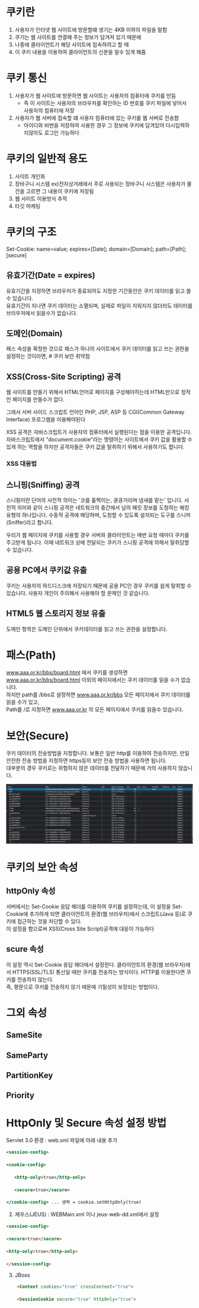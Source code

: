 # 쿠키란

1. 사용자가 인터넷 웹 사이트에 방문할떄 생기는 4KB 이하의 파일을 말함
2. 쿠기는 웹 사이트를 연결해 주는 정보가 담겨져 있기 때문에 
3. 나중에 클라이언트가 해당 사이트에 접속하려고 할 때 
4. 이 쿠키 내용을 이용하여 클라이언트의 신분을 알수 있게 해줌


# 쿠키 통신

1. 사용자가 웹 사이트에 방문하면 웹 사이트는 사용자의 컴퓨터에 쿠키를 만듬
   * 즉 이 사이트는 사용자의 브라우저를 확인하는 ID 번호를 쿠키 파일에 넣어서 사용자의 컴퓨터에 저장
2. 사용자가 웹 서버에 접속할 떄 사용자 컴퓨터에 있는 쿠키를 웹 서버로 전송함
    * 아이디와 비번을 저장하여 사용한 경우 그 정보에 쿠키에 담겨있어 다시입력하지않아도 로그인 가능하다

# 쿠키의 일반적 용도

1. 사이트 개인화
2. 장바구니 시스템
    ex)전자상거래에서 주로 사용되는 장바구니 시스템은 사용자가 물건을 고르면 그 내용이 쿠키에 저장됨
3. 웹 사이트 이용방식 추적
4. 타깃 마케팅

# 쿠키의 구조 

Set-Cookie: name=value; expires=[Date]; domain=[Domain]; path=[Path]; [secure]

## 유효기간(Date = expires)

유효기간을 지정하면 브라우저가 종료되어도 지정한 기간동안은 쿠키 데이터를 읽고 쓸수 있습니다.   
유효기간이 지나면 쿠키 데이터는 소멸되며, 실제로 파일이 지워지지 않더라도 데이터를 브라우저에서 읽을수가 없습니다.


## 도메인(Domain)

패스 속성을 확정한 것으로 패스가 하나의 사이트에서 쿠키 데이터를 읽고 쓰는 권한을 설정하는 것이라면,  # 쿠키 보안 취약점

## XSS(Cross-Site Scripting) 공격

웹 사이트를 만들기 위해서 HTML언어로 페이지를 구성해야하는데 HTML만으로 정적인 페이지를 만들수가 없다.

그래서 서버 사이드 스크립트 언어인 PHP, JSP, ASP 등 CGI(Common Gateway Interface) 프로그램을 이용해야된다

XSS 공격은 자바스크립트가 사용자의 컴퓨터에서 실행된다는 점을 이용한 공격입니다. 자바스크립트에서 "document.cookie"라는 명령어는 사이트에서 쿠키 값을 활용할 수 있게 하는 역할을 하지만 공격자들은 쿠키 값을 탈취하기 위해서 사용하기도 합니다.
    
### XSS 대응법




## 스니핑(Sniffing) 공격

스니핑이란 단어의 사전적 의미는 '코를 훌쩍이는, 킁킁거리며 냄새를 맡는' 입니다. 사전적 의미와 같이 스니핑 공격은 네트워크의 중간에서 남의 패킷 정보를 도청하는 해킹 유형의 하나입니다. 수동적 공격에 해당하며, 도청할 수 있도록 설치되는 도구를 스니퍼(Sniffer)라고 합니다.

우리가 웹 페이지에 쿠키를 사용할 경우 서버와 클라이언트는 매번 요청 때마다 쿠키를 주고받게 됩니다. 이때 네트워크 상에 전달되는 쿠키가 스니핑 공격에 의해서 탈취당할 수 있습니다.


## 공용 PC에서 쿠키값 유출

쿠키는 사용자의 하드디스크에 저장되기 때문에 공용 PC인 경우 쿠키를 쉽게 탈취할 수 있습니다. 사용자 개인이 주의해서 사용해야 할 문제인 것 같습니다.


## HTML5 웹 스토리지 정보 유출 
도메인 항목은 도메인 단위에서 쿠키데이터를 읽고 쓰는 권한을 설정합니다. 



# 패스(Path)

www.aaa.or.kr/bbs/board.html 에서 쿠키를 생성하면 www.aaa.or.kr/bbs/board.html 이외의 페이지에서는 쿠키 데이터를 읽을 수가 없습니다.  
하지만 path를 /bbs로 설정하면 www.aaa.or.kr/bbs 모든 페이지에서 쿠키 데이터를 읽을 수가 있고,  
Path를 /로 지정하면 www.aaa.or.kr 의 모든 페이지에서 쿠키를 읽을수 있습니다.  



# 보안(Secure)

쿠키 데이터의 전송방법을 지정합니다. 보통은 일반 http를 이용하여 전송하지만, 만일 안전한 전송 방법을 지정하면 https등의 보안 전송 방법을 사용하면 됩니다.   
대부분의 경우 쿠키로는 위험하지 않은 데이터를 전달하기 때문에  거의 사용하지 않습니다.  


![cookie](./img/cookie.png)



# 쿠키의 보안 속성

## httpOnly 속성
서버에서는 Set-Cookie 응답 헤더를 이용하여 쿠키를 설정하는데, 이 설정을 Set-Cookie에 추가하게 되면 클라이언트의 환경(웹 브라우저)에서 스크립트(Java 등)로 쿠키에 접근하는 것을 차단할 수 있다.  
이 설정을 함으로써 XSS(Cross Site Script)공격에 대응이 가능하다  

## scure 속성
이 설정 역시 Set-Cookie 응답 헤더에서 설정한다. 클라이언트의 환경(웹 브라우저)에서 HTTPS(SSL/TLS) 통신일 때만 쿠키를 전송하는 방식이다. HTTP를 이용한다면 쿠키를 전송하지 않는다.  
즉, 평문으로 쿠키를 전송하지 않기 때문에 기밀성이 보장되는 방법이다.  

# 그외 속성

## SameSite

## SameParty

## PartitionKey

## Priority


# HttpOnly 및 Secure 속성 설정 방법
Servlet 3.0 환경 : web.xml 파일에 아래 내용 추가

```xml
<session-config>

<cookie-config>

   <http-only>true</http-only>

   <secure>true</secure>

</cookie-config> ... 생략 = cookie.setHttpOnly(true)
```
    

2) 제우스(JEUS) : WEBMain.xml 이나 jeus-web-dd.xml에서 설정

```html
<session-config>

<secure>true</secure>

<http-only>true</http-only>

</session-config>
```
 

3) JBoss

```html
    <Context cookies="true" crossContext="true">

    <SessionCookie secure="true" httpOnly="true">
```